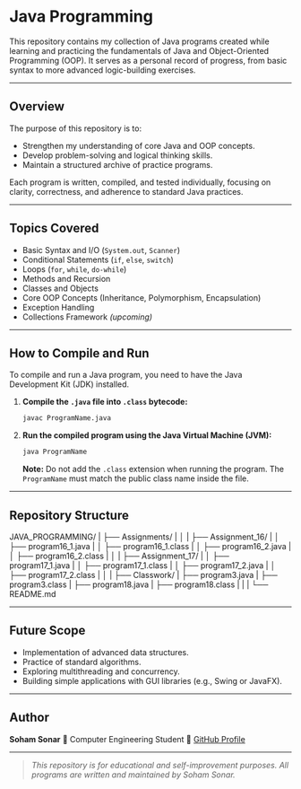 # Java Programming

This repository contains my collection of Java programs created while learning and practicing the fundamentals of Java and Object-Oriented Programming (OOP).
It serves as a personal record of progress, from basic syntax to more advanced logic-building exercises.

---

## Overview
The purpose of this repository is to:
- Strengthen my understanding of core Java and OOP concepts.
- Develop problem-solving and logical thinking skills.
- Maintain a structured archive of practice programs.

Each program is written, compiled, and tested individually, focusing on clarity, correctness, and adherence to standard Java practices.

---

## Topics Covered
- Basic Syntax and I/O (`System.out`, `Scanner`)
- Conditional Statements (`if`, `else`, `switch`)
- Loops (`for`, `while`, `do-while`)
- Methods and Recursion
- Classes and Objects
- Core OOP Concepts (Inheritance, Polymorphism, Encapsulation)
- Exception Handling
- Collections Framework *(upcoming)*

---

## How to Compile and Run
To compile and run a Java program, you need to have the Java Development Kit (JDK) installed.

1.  **Compile the `.java` file into `.class` bytecode:**
    ```bash
    javac ProgramName.java
    ```
2.  **Run the compiled program using the Java Virtual Machine (JVM):**
    ```bash
    java ProgramName
    ```
    **Note:** Do not add the `.class` extension when running the program. The `ProgramName` must match the public class name inside the file.

---

## Repository Structure

JAVA_PROGRAMMING/
|
├── Assignments/
|   │
|   ├── Assignment_16/
|   │   ├── program16_1.java
|   │   ├── program16_1.class
|   │   ├── program16_2.java
|   │   ├── program16_2.class
|   │
|   ├── Assignment_17/
|   │   ├── program17_1.java
|   │   ├── program17_1.class
|   │   ├── program17_2.java
|   │   ├── program17_2.class
|   │
|
├── Classwork/
|   ├── program3.java
|   ├── program3.class
|   ├── program18.java
|   ├── program18.class
|   |
|
└── README.md

---

## Future Scope
- Implementation of advanced data structures.
- Practice of standard algorithms.
- Exploring multithreading and concurrency.
- Building simple applications with GUI libraries (e.g., Swing or JavaFX).

---

## Author
**Soham Sonar**
📍 Computer Engineering Student
🔗 [GitHub Profile](https://github.com/soham-exe)

---

> *This repository is for educational and self-improvement purposes. All programs are written and maintained by Soham Sonar.*